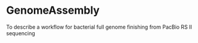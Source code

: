 # GenomeAssembly
To describe a workflow for bacterial full genome finishing from PacBio RS II sequencing
